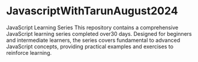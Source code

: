 # JavascriptWithTarunAugust2024
JavaScript Learning Series This repository contains a comprehensive JavaScript learning series completed over30 days. Designed for beginners and intermediate learners, the series covers fundamental to advanced JavaScript concepts, providing practical examples and exercises to reinforce learning. 
